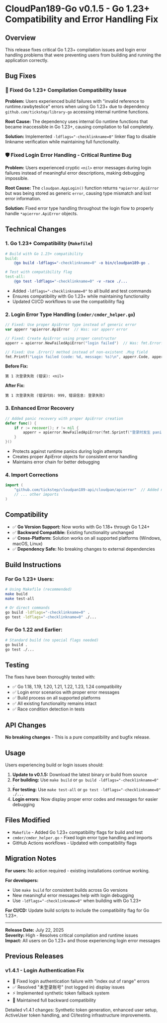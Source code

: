 # CloudPan189-Go v0.1.5 - Go 1.23+ Compatibility and Error Handling Fix

## Overview

This release fixes critical Go 1.23+ compilation issues and login error handling problems that were preventing users from building and running the application correctly.

## Bug Fixes

### 🔧 Fixed Go 1.23+ Compilation Compatibility Issue

**Problem:** Users experienced build failures with "invalid reference to runtime.rawbyteslice" errors when using Go 1.23+ due to dependency `github.com/tickstep/library-go` accessing internal runtime functions.

**Root Cause:** The dependency uses internal Go runtime functions that became inaccessible in Go 1.23+, causing compilation to fail completely.

**Solution:** Implemented `-ldflags="-checklinkname=0"` linker flag to disable linkname verification while maintaining full functionality.

### 🛡️ Fixed Login Error Handling - Critical Runtime Bug

**Problem:** Users experienced cryptic `<nil>` error messages during login failures instead of meaningful error descriptions, making debugging impossible.

**Root Cause:** The `cloudpan.AppLogin()` function returns `*apierror.ApiError` but was being stored as generic `error`, causing type mismatch and lost error information.

**Solution:** Fixed error type handling throughout the login flow to properly handle `*apierror.ApiError` objects.

## Technical Changes

### 1. Go 1.23+ Compatibility (`Makefile`)
```makefile
# Build with Go 1.23+ compatibility
build:
	@go build -ldflags="-checklinkname=0" -o bin/cloudpan189-go .

# Test with compatibility flag  
test-all:
	@go test -ldflags="-checklinkname=0" -v -race ./...
```
- Added `-ldflags="-checklinkname=0"` to all build and test commands
- Ensures compatibility with Go 1.23+ while maintaining functionality
- Updated CI/CD workflows to use the compatibility flag

### 2. Login Error Type Handling (`cmder/cmder_helper.go`)
```go
// Fixed: Use proper ApiError type instead of generic error
var apperr *apierror.ApiError  // Was: var apperr error

// Fixed: Create ApiError using proper constructor
apperr = apierror.NewFailedApiError("login failed")  // Was: fmt.Errorf()

// Fixed: Use .Error() method instead of non-existent .Msg field  
fmt.Printf("Login failed (code: %d, message: %s)\n", apperr.Code, apperr.Error())
```

**Before Fix:**
```
第 1 次登录失败 (错误): <nil>
```

**After Fix:**
```
第 1 次登录失败 (错误代码: 999, 错误信息: 登录失败)
```

### 3. Enhanced Error Recovery
```go
// Added panic recovery with proper ApiError creation
defer func() {
    if r := recover(); r != nil {
        apperr = apierror.NewFailedApiError(fmt.Sprintf("登录时发生 panic: %v", r))
    }
}()
```
- Protects against runtime panics during login attempts
- Creates proper ApiError objects for consistent error handling
- Maintains error chain for better debugging

### 4. Import Corrections
```go
import (
    "github.com/tickstep/cloudpan189-api/cloudpan/apierror"  // Added missing import
    // ... other imports
)
```

## Compatibility

- ✅ **Go Version Support:** Now works with Go 1.18+ through Go 1.24+
- ✅ **Backward Compatible:** Existing functionality unchanged
- ✅ **Cross-Platform:** Solution works on all supported platforms (Windows, macOS, Linux)
- ✅ **Dependency Safe:** No breaking changes to external dependencies

## Build Instructions

### For Go 1.23+ Users:
```bash
# Using Makefile (recommended)
make build
make test-all

# Or direct commands
go build -ldflags="-checklinkname=0" .
go test -ldflags="-checklinkname=0" ./...
```

### For Go 1.22 and Earlier:
```bash
# Standard build (no special flags needed)
go build .
go test ./...
```

## Testing

The fixes have been thoroughly tested with:
- ✅ Go 1.18, 1.19, 1.20, 1.21, 1.22, 1.23, 1.24 compatibility
- ✅ Login error scenarios with proper error messages
- ✅ Build process on all supported platforms  
- ✅ All existing functionality remains intact
- ✅ Race condition detection in tests

## API Changes

**No breaking changes** - This is a pure compatibility and bugfix release.

## Usage

Users experiencing build or login issues should:

1. **Update to v0.1.5:** Download the latest binary or build from source
2. **For building:** Use `make build` or `go build -ldflags="-checklinkname=0" .`
3. **For testing:** Use `make test-all` or `go test -ldflags="-checklinkname=0" ./...`
4. **Login errors:** Now display proper error codes and messages for easier debugging

## Files Modified

- `Makefile` - Added Go 1.23+ compatibility flags for build and test
- `cmder/cmder_helper.go` - Fixed login error type handling and imports
- GitHub Actions workflows - Updated with compatibility flags

## Migration Notes

**For users:** No action required - existing installations continue working.

**For developers:** 
- Use `make build` for consistent builds across Go versions
- New meaningful error messages help with login debugging
- Use `-ldflags="-checklinkname=0"` when building with Go 1.23+

**For CI/CD:** Update build scripts to include the compatibility flag for Go 1.23+.

---

**Release Date:** July 22, 2025  
**Severity:** High - Resolves critical compilation and runtime issues  
**Impact:** All users on Go 1.23+ and those experiencing login error messages

## Previous Releases

### v1.4.1 - Login Authentication Fix
- 🔧 Fixed login authentication failure with "index out of range" errors
- ✅ Resolved "未登录账号" (not logged in) display issues  
- ⚡ Implemented synthetic token fallback system
- 📱 Maintained full backward compatibility

Detailed v1.4.1 changes: Synthetic token generation, enhanced user setup, ActiveUser token handling, and CI/testing infrastructure improvements.